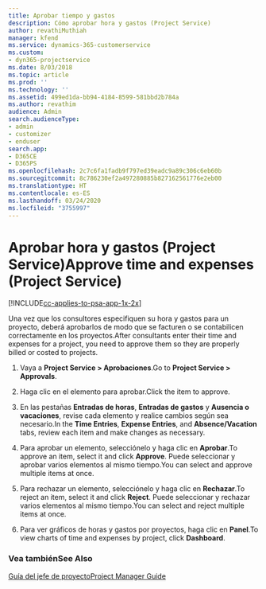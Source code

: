 ```yaml
---
title: Aprobar tiempo y gastos
description: Cómo aprobar hora y gastos (Project Service)
author: revathiMuthiah
manager: kfend
ms.service: dynamics-365-customerservice
ms.custom:
- dyn365-projectservice
ms.date: 8/03/2018
ms.topic: article
ms.prod: ''
ms.technology: ''
ms.assetid: 499ed1da-bb94-4184-8599-581bbd2b784a
ms.author: revathim
audience: Admin
search.audienceType:
- admin
- customizer
- enduser
search.app:
- D365CE
- D365PS
ms.openlocfilehash: 2c7c6fa1fadb9f797ed39eadc9a89c306c6eb60b
ms.sourcegitcommit: 8c786230ef2a497280885b827162561776e2eb00
ms.translationtype: HT
ms.contentlocale: es-ES
ms.lasthandoff: 03/24/2020
ms.locfileid: "3755997"
---
```

# <a name="approve-time-and-expenses-project-service"></a><span data-ttu-id="336f2-103">Aprobar hora y gastos (Project Service)</span><span class="sxs-lookup"><span data-stu-id="336f2-103">Approve time and expenses (Project Service)</span></span>

[!INCLUDE[cc-applies-to-psa-app-1x-2x](../includes/cc-applies-to-psa-app-1x-2x.md)]

<span data-ttu-id="336f2-104">Una vez que los consultores especifiquen su hora y gastos para un proyecto, deberá aprobarlos de modo que se facturen o se contabilicen correctamente en los proyectos.</span><span class="sxs-lookup"><span data-stu-id="336f2-104">After consultants enter their time and expenses for a project, you need to approve them so they are properly billed or costed to projects.</span></span>  
  
1.  <span data-ttu-id="336f2-105">Vaya a **Project Service > Aprobaciones**.</span><span class="sxs-lookup"><span data-stu-id="336f2-105">Go to **Project Service > Approvals**.</span></span>  
  
2.  <span data-ttu-id="336f2-106">Haga clic en el elemento para aprobar.</span><span class="sxs-lookup"><span data-stu-id="336f2-106">Click the item to approve.</span></span>  
  
3.  <span data-ttu-id="336f2-107">En las pestañas **Entradas de horas**, **Entradas de gastos** y **Ausencia o vacaciones**, revise cada elemento y realice cambios según sea necesario.</span><span class="sxs-lookup"><span data-stu-id="336f2-107">In the **Time Entries**, **Expense Entries**, and **Absence/Vacation** tabs, review each item and make changes as necessary.</span></span>  
  
4.  <span data-ttu-id="336f2-108">Para aprobar un elemento, selecciónelo y haga clic en **Aprobar**.</span><span class="sxs-lookup"><span data-stu-id="336f2-108">To approve an item, select it and click **Approve**.</span></span> <span data-ttu-id="336f2-109">Puede seleccionar y aprobar varios elementos al mismo tiempo.</span><span class="sxs-lookup"><span data-stu-id="336f2-109">You can select and approve multiple items at once.</span></span>  
  
5.  <span data-ttu-id="336f2-110">Para rechazar un elemento, selecciónelo y haga clic en **Rechazar**.</span><span class="sxs-lookup"><span data-stu-id="336f2-110">To reject an item, select it and click **Reject**.</span></span> <span data-ttu-id="336f2-111">Puede seleccionar y rechazar varios elementos al mismo tiempo.</span><span class="sxs-lookup"><span data-stu-id="336f2-111">You can select and reject multiple items at once.</span></span>  
  
6.  <span data-ttu-id="336f2-112">Para ver gráficos de horas y gastos por proyectos, haga clic en **Panel**.</span><span class="sxs-lookup"><span data-stu-id="336f2-112">To view charts of time and expenses by project, click **Dashboard**.</span></span>  
  
### <a name="see-also"></a><span data-ttu-id="336f2-113">Vea también</span><span class="sxs-lookup"><span data-stu-id="336f2-113">See Also</span></span>  
 [<span data-ttu-id="336f2-114">Guía del jefe de proyecto</span><span class="sxs-lookup"><span data-stu-id="336f2-114">Project Manager Guide</span></span>](../project-service/project-manager-guide.md)
